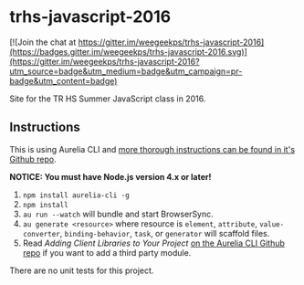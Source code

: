 # trhs-javascript-2016

[![Join the chat at https://gitter.im/weegeekps/trhs-javascript-2016](https://badges.gitter.im/weegeekps/trhs-javascript-2016.svg)](https://gitter.im/weegeekps/trhs-javascript-2016?utm_source=badge&utm_medium=badge&utm_campaign=pr-badge&utm_content=badge)

Site for the TR HS Summer JavaScript class in 2016.

## Instructions

This is using Aurelia CLI and [more thorough instructions can be found in it's Github repo](https://github.com/aurelia/cli).

**NOTICE: You must have Node.js version 4.x or later!**

1. `npm install aurelia-cli -g`
2. `npm install`
2. `au run --watch` will bundle and start BrowserSync.
3. `au generate <resource>` where resource is `element`, `attribute`, `value-converter`, `binding-behavior`, `task`, or `generator` will scaffold files.
4. Read _Adding Client Libraries to Your Project_ [on the Aurelia CLI Github repo](https://github.com/aurelia/cli) if you want to add a third party module.

There are no unit tests for this project.
